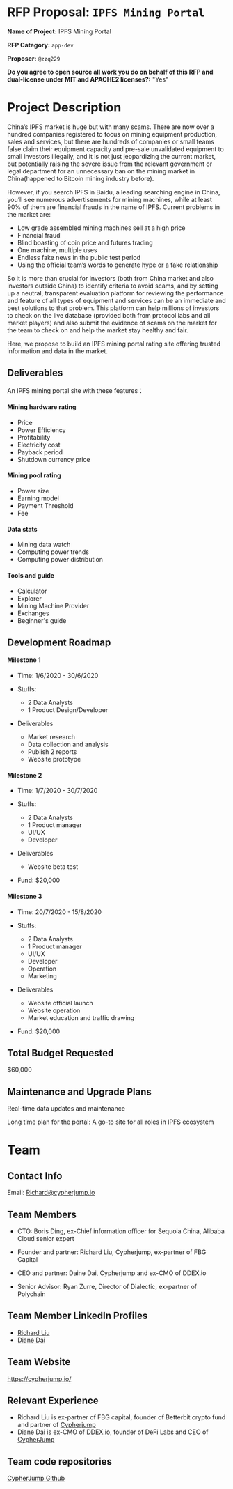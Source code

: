 # RFP Proposal: `IPFS Mining Portal`

**Name of Project:** IPFS Mining Portal

**RFP Category:** `app-dev`

**Proposer:** `@zzq229`

**Do you agree to open source all work you do on behalf of this RFP and dual-license under MIT and APACHE2 licenses?:** "Yes"

# Project Description

China’s IPFS market is huge but with many scams. There are now over a hundred companies registered to focus on mining equipment production, sales and services, but there are hundreds of companies or small teams false claim their equipment capacity and pre-sale unvalidated equipment to small investors illegally, and it is not just jeopardizing the current market, but potentially raising the severe issue from the relevant government or legal department for an unnecessary ban on the mining market in China(happened to Bitcoin mining industry before).

However, if you search IPFS in Baidu, a leading searching engine in China, you’ll see numerous advertisements for mining machines, while at least 90% of them are financial frauds in the name of IPFS. Current problems in the market are:

* Low grade assembled mining machines sell at a high price
* Financial fraud 
* Blind boasting of coin price and futures trading 
* One machine, multiple uses 
* Endless fake news in the public test period 
* Using the official team’s words to generate hype or a fake relationship 

So it is more than crucial for investors (both from China market and also investors outside China) to identify criteria to avoid scams, and by setting up a neutral, transparent evaluation platform for reviewing the performance and feature of all types of equipment and services can be an immediate and best solutions to that problem. This platform can help millions of investors to check on the live database (provided both from protocol labs and all market players) and also submit the evidence of scams on the market for the team to check on and help the market stay healthy and fair.

Here, we propose to build an IPFS mining portal rating site offering trusted information and data in the market.

## Deliverables

An IPFS mining portal site with these features：

#### Mining hardware rating
* Price
* Power Efficiency
* Profitability
* Electricity cost
* Payback period
* Shutdown currency price

#### Mining pool rating
* Power size
* Earning model
* Payment Threshold
* Fee

#### Data stats
* Mining data watch
* Computing power trends
* Computing power distribution

#### Tools and guide 
* Calculator
* Explorer
* Mining Machine Provider
* Exchanges
* Beginner's guide


## Development Roadmap

#### Milestone 1

* Time: 1/6/2020 - 30/6/2020

* Stuffs: 
  - 2 Data Analysts
  - 1 Product Design/Developer
  
* Deliverables
  - Market research
  - Data collection and analysis
  - Publish 2 reports
  - Website prototype
  
#### Milestone 2 

* Time: 1/7/2020 - 30/7/2020

* Stuffs: 
  - 2 Data Analysts
  - 1 Product manager
  - UI/UX
  - Developer
  
* Deliverables
  - Website beta test

* Fund: $20,000 

#### Milestone 3

* Time: 20/7/2020 - 15/8/2020

* Stuffs: 
  - 2 Data Analysts
  - 1 Product manager
  - UI/UX
  - Developer
  - Operation
  - Marketing
  
* Deliverables
  - Website official launch
  - Website operation
  - Market education and traffic drawing

* Fund: $20,000 

## Total Budget Requested

$60,000 

## Maintenance and Upgrade Plans

Real-time data updates and maintenance

Long time plan for the portal: A go-to site for all roles in IPFS ecosystem

# Team

## Contact Info

Email: <Richard@cypherjump.io>

## Team Members

- CTO: Boris Ding, ex-Chief information officer for Sequoia China, Alibaba Cloud senior expert 

- Founder and partner: Richard Liu, Cypherjump, ex-partner of FBG Capital

- CEO and partner: Daine Dai, Cypherjump and ex-CMO of DDEX.io

- Senior Advisor: Ryan Zurre, Director of Dialectic, ex-partner of Polychain

## Team Member LinkedIn Profiles

- [Richard Liu](https://www.linkedin.com/in/fengliu23/)
- [Diane Dai](https://linkedin.com/in/shichao-dai/)

## Team Website

<https://cypherjump.io/>

## Relevant Experience

- Richard Liu is ex-partner of FBG capital, founder of Betterbit crypto fund and partner of [Cypherjump](https://cypherjump.io/)
- Diane Dai is ex-CMO of [DDEX.io](https://ddex.io/), founder of DeFi Labs and CEO of [CypherJump]((https://cypherjump.io/))

## Team code repositories

[CypherJump Github](https://github.com/CypherJump)

